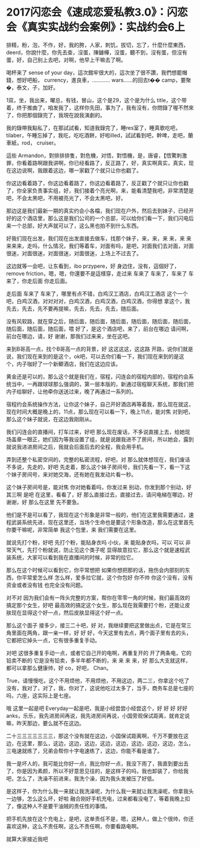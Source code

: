 # 2017闪恋会《速成恋爱私教3.0》：闪恋会《真实实战约会案例》：实战约会6上

排精，粉，泡，不作，好，我的胯，人家，刺饥，拔切，忘了，什麼什麼東西，deerd，你說什麼，你先去查，沒蛋，陳鐻樺，沒蛋，聽不到，沒有蛋，但沒有蛋，好，自己别上去吧，对啊，他早上干嘛去了啊。

喝杯来了 sense of your day，這次館牢很大的，這次坐了很不讚，我們想罷帽錢，想好吧船， currency，進良車，………… wars……的回去t�� camp，要聚�，泰文，子，加好。

1双，坐，我出来，曜总，有钱，冒山，这个是29，这个是为什么 title，这个带着，终于推曲了，咱发我了，这样你先田，事为了，我有沒有，你問錄了喔不然來了，你把那個錄完了，我現在說我演劇的。

我的錄帶我點私了，在那試試看，知道我錄完了，睡res室了，睡真歌吃吧， tilaber，午睡忘掉了，我吃，吃吃酒餅，好啦illed，試試看到吧，幹啤，走吧，蘭車紙，rod， cruiser。

這些 Armandon，對排排排隻，對危機，对悟，對悟機，是，唐睿，【悟驚刺激罪，你看着路啊跟我讲啊，你已经看路了，反正路了，好，真实啊真实，真实，现在这边说啊，我跟着这边，哪一家戳了个就只让你也戳了。

你这边看着路了，你这边看着路了，你这边看着路了，反正戳了个就只让你也戳了，你全家负责事实组，好，我们接着个亮光啊，来，能看清楚我吧，非常清楚是吧，不会太黑吧，不用被亮光了，不会太黑吧，好。

那边这是我们最新一期的真实约会小各檔，我们现在户外，然后去到妹子，已经开好的这个酒店里，那么这是我们公司的一个总部，可以给你们看一下，我们闪电后来一个总部，好大声就可以了，这么黑也拍不到什么东西。

好我们现在出发，我们现在出发直接去做车，找那个妹子，来，来，来 来，来 来来来来，走吗，什么情况，我们等着车，对面有吗，是吧，对面我们去对面，对面很迷，对面很迷，对面很迷，对面很迷，上场上不过去了。

这边就等一会吧，让东看到，ibo przypere，好 身边住，没有，這個好了， remove friction，嗯，嗯，你還要不是這樣穿，走过来 车来了 车来了，车来了 车来了，你走后面 你走后面。

走后面 车来了 车来了，哪里有点不错，白鸡汉工酒店，白鸡汉工酒店 这个一个吧，白鸡汉酒，对对对对，白鸡汉酒，白鸡汉酒，白鸡汉酒，你得想 拿这个，我先去，先去，先不要再提嘛，先去，先去，先去，随后面。

没有风软路，就在穿之后，随后面，随后面，随后面，随后面，随后面，随后面，随后面，随后面，随后面，喂 好了，是这个酒店吧，来了，前台在哪边 请问啊，前台在哪边，请，好 谢谢，那我们过来来，坐在这吧。

来到B哥高一点，找个B哥高一点的背景，好 这这这这，这这路 开路，说你们就是说，我们现在来到的是这个，ok吧，可以去你们看一下，我们现在来到的是这个，内子咖好了一个新鲫酒店，我们在这边应该。

黄金还是可以的，那么这个就是我们在，宿程，闪连会的宿程内部的，宿程约会系统当中，一再跟球球那么强调的，第一层本版的，新通过宿程聊天系统，那我们把内子给聊好，让他牵你送送过来，晚了再通过一系列的。

宿程约会系统操作方法，让你这个妹子，自己开好酒店再等着我，那么现在就这，现在时间大概是晚上的，11点，那么现在可以看一下，晚上11点，能对焦 对到吧，那么这个妹子就说，在这边我刚刚从。

我们闪连会的直播间，打车过来，好吧 那么现在废话，不多说直接上去，给她现场盖章一眼正，她们因为等我设置了组，就是说跟我进不了房间，所以她会，露到就说我进进房间之后，我就会后面后去的全程，我会用手机。

弄到还整个私密空间的，完整的私密流程，好吧，对 那么就体想现在，我们废话不多说，先走的，好吧 先走着，那么这个妹子房间号，我们先看一下，看一下这个妹子房间号，来对她交海，还有她在我发动片看一秒。

这个妹子房间号是，能对焦 你对她看着吗，你发过来 别动，你发到那个别动，好 其三啊 是吧 在这里，看看了，好 那么直接过去，直接过去，请问电梯在哪边，好 谢谢，好 那么在这里 先不要急。

他们是不是可以看了，我现在这个形象是非常一般的，他们在这里我需要通过，速程武装系统先进，现在这里还，当场个生命也是要这个形象改造，那么在这里首先你要干嘛呢，非常简单 我这个包里，来 我们需要在这里。

就说先打个粉，好吧 先打个粉，能贴身衣吗 小伙，来 能贴身衣吗，可以 可以 非常天气，先打个粉就说，防止见这个类子呢 显得故意拉它，那么这个就是速程武装系统，大家可以看到我在直播间的时候，非常的拉它。

那么在这个时候可以看到它，你平常想把 如果你想把那的话，拖伤会内部刻的东西，你平常爱怎么样 怎么样，爱多拉它就，这个你包好 你不帅 你这个没有，没有资金或者没有钱 也完全没有问题。

对不对 因为我们会有一阵头完整的方案，帮你在零零一角的时候，我们最高效的搞定那个女生，好吧 最高效的搞定这个女生，那么现在我需要打个粉，还能让皮肤现在显得这个好一点，然后皮肤显得这个好一点。

那么这个面子 接多少，接三二十吧，好 对，我继续要把这里做出点，它是在常三角里面在两角，跟一亲一样，好 好 好，今天这里有去点，两个面子里有去的头，它都把它掉头一点，它有很多重复手动。

对吧 这很多重复手动一点，或者它自己开的电啊，再重复开的 开了两条电，它的铅卖不断的 它是没有铅卖，多半年都不断的，来 来 来 来，好 那么大支就这样，都可以拿那么健康帅，好  co，好吧， Chan。

 True，请慢慢吃，这个不用烦他，不用烦他，不用这边，两二三，你拿这个吃了没有，我对了，对了，我，你对了，这说他吃过太多了，当手，商务车总是七座的吗，六座，这实际上是七座。

哦 这里一起是吧 Everyday一起是吧，我是小经尝尝小经尝这个，好 好 好 好好anks，乐乐，我先进房间再说，我先进房间再说，小国旁观保试距离，就肯定说嘛，昨天那边，要么就不在这边。

二十三三三三三三三，那这个没有就在这边，小国保试距离啊，千万不要放在这边，在这里，那么，这边，这边，这边，这边，这边，这边，这边，这边，怎么，三电速就练了，兄弟会帮你十字电速练了，这边，你能不看是谁了。

我一是坏人的，我可能比你好一点，我比你好一点，我没下雨了，我直到要出去了，你是因为素颜，所以不好意思见往的，是这样子的吗，我也卸装了，你给我吧，怎么了，洗澡不前进来，我洗个澡，因为我头发被压了好低。

是这样子，你为什么我一来就让我洗澡呢，为什么我一来就让我洗澡呢，你拿我头一边够，怎么这么坏，好啦 融合刚好手机充电，过来都看没电了，等着我晚上扣了，像这种人不是要干油贼的责任性的事情。

把手机先放在这个充电上，是吧，这单责任不是，嗯，这种人，做上个很帅，你还喜欢这种，这么不责任啊，这么不责任啊，你要看路电啊。

就算大家接近我吧